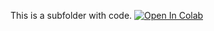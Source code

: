 This is a subfolder with code.
[![Open In Colab](https://colab.research.google.com/assets/colab-badge.svg)](https://github.com/taran317/pgssCSLab/blob/master/MyNotebook/MyFirstScript.ipynb)
